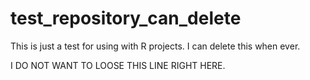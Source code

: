 # test_repository_can_delete
This is just a test for using with R projects. I can delete this when ever. 

I DO NOT WANT TO LOOSE THIS LINE RIGHT HERE.
